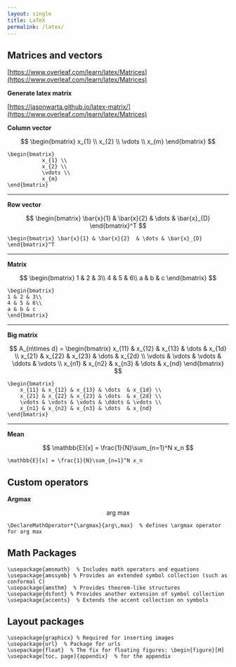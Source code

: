 ```yaml
---
layout: single
title: LaTeX
permalink: /latex/
---
```


## Matrices and vectors
[https://www.overleaf.com/learn/latex/Matrices](https://www.overleaf.com/learn/latex/Matrices)

**Generate latex matrix**

[https://jasonwarta.github.io/latex-matrix/](https://www.overleaf.com/learn/latex/Matrices)

**Column vector**

$$
\begin{bmatrix}
           x_{1} \\
           x_{2} \\
           \vdots \\
           x_{m}
         \end{bmatrix}
$$
```
\begin{bmatrix}
           x_{1} \\
           x_{2} \\
           \vdots \\
           x_{m}
\end{bmatrix}
```
---
**Row vector**

$$
\begin{bmatrix} \bar{x}{1} & \bar{x}{2}  & \dots & \bar{x}_{D} \end{bmatrix}^T
$$
```
\begin{bmatrix} \bar{x}{1} & \bar{x}{2}  & \dots & \bar{x}_{D} \end{bmatrix}^T
```
---
**Matrix**

$$
\begin{bmatrix}
1 & 2 & 3\\
4 & 5 & 6\\
a & b & c
\end{bmatrix}
$$
```
\begin{bmatrix}
1 & 2 & 3\\
4 & 5 & 6\\
a & b & c
\end{bmatrix}
```
---
**Big matrix**

$$
A_{n\times d} = \begin{bmatrix}
    x_{11} & x_{12} & x_{13} & \dots  & x_{1d} \\
    x_{21} & x_{22} & x_{23} & \dots  & x_{2d} \\
    \vdots & \vdots & \vdots & \ddots & \vdots \\
    x_{n1} & x_{n2} & x_{n3} & \dots  & x_{nd}
\end{bmatrix}
$$
```
\begin{bmatrix}
    x_{11} & x_{12} & x_{13} & \dots  & x_{1d} \\
    x_{21} & x_{22} & x_{23} & \dots  & x_{2d} \\
    \vdots & \vdots & \vdots & \ddots & \vdots \\
    x_{n1} & x_{n2} & x_{n3} & \dots  & x_{nd}
\end{bmatrix}
```
---
**Mean**

$$
\mathbb{E}[x] = \frac{1}{N}\sum_{n=1}^N x_n
$$
```
\mathbb{E}[x] = \frac{1}{N}\sum_{n=1}^N x_n
```

## Custom operators
**Argmax**

$$\textrm{arg max}$$
```
\DeclareMathOperator*{\argmax}{arg\,max}  % defines \argmax operator for arg max
```

## Math Packages
```
\usepackage{amsmath}  % Includes math operators and equations
\usepackage{amssymb} % Provides an extended symbol collection (such as conformal C)
\usepackage{amsthm}  % Provides theorem-like structures
\usepackage{dsfont} % Provides another extension of symbol collection
\usepackage{accents}  % Extends the accent collection on symbols
```

## Layout packages
```
\usepackage{graphicx} % Required for inserting images
\usepackage{url}  % Package for urls
\usepackage{float}  % The fix for floating figures: \begin{figure}[H]
\usepackage[toc, page]{appendix}  % for the appendix
```